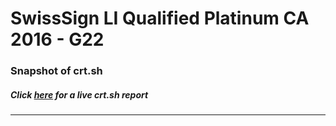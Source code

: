 # SwissSign LI Qualified Platinum CA 2016 - G22
### Snapshot of crt.sh
##### Click [here](https://crt.sh/?q=B5A00D9582756C4FACC34CC64DF1B59703EBCEA346A44A54907B6BD6D214D28A) for a live crt.sh report

---
